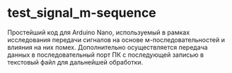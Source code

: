 # test_signal_m-sequence
Простейший код для Arduino Nano, используемый в рамках исследования передачи сигналов на основе м-последовательностей и влияния на них помех.
Дополнительно осуществляется передача данных в последовательный порт ПК с последующей записью в текстовый файл для дальнейшей обработки.
